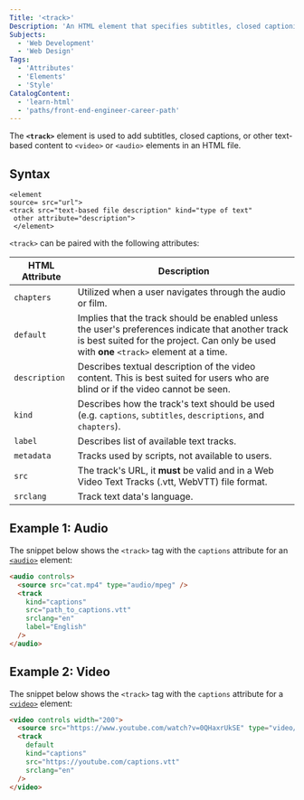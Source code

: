 ```yaml
---
Title: '<track>'
Description: 'An HTML element that specifies subtitles, closed captioning, and other text files for media elements.'
Subjects:
  - 'Web Development'
  - 'Web Design'
Tags:
  - 'Attributes'
  - 'Elements'
  - 'Style'
CatalogContent:
  - 'learn-html'
  - 'paths/front-end-engineer-career-path'
---
```


The **`<track>`** element is used to add subtitles, closed captions, or other text-based content to `<video>` or `<audio>` elements in an HTML file.

## Syntax

```pseudo
<element
source= src="url">
<track src="text-based file description" kind="type of text"
 other attribute="description">
 </element>
```

`<track>` can be paired with the following attributes:

| HTML Attribute | Description                                                                                                                                                                                   |
| -------------- | --------------------------------------------------------------------------------------------------------------------------------------------------------------------------------------------- |
| `chapters`     | Utilized when a user navigates through the audio or film.                                                                                                                                     |
| `default`      | Implies that the track should be enabled unless the user's preferences indicate that another track is best suited for the project. Can only be used with **one** `<track>` element at a time. |
| `description`  | Describes textual description of the video content. This is best suited for users who are blind or if the video cannot be seen.                                                               |
| `kind`         | Describes how the track's text should be used (e.g. `captions`, `subtitles`, `descriptions`, and `chapters`).                                                                                 |
| `label`        | Describes list of available text tracks.                                                                                                                                                      |
| `metadata`     | Tracks used by scripts, not available to users.                                                                                                                                               |
| `src`          | The track's URL, it **must** be valid and in a Web Video Text Tracks (.vtt, WebVTT) file format.                                                                                              |
| `srclang`      | Track text data's language.                                                                                                                                                                   |

## Example 1: Audio

The snippet below shows the `<track>` tag with the `captions` attribute for an [`<audio>`](https://www.codecademy.com/resources/docs/html/elements/audio) element:

```html
<audio controls>
  <source src="cat.mp4" type="audio/mpeg" />
  <track
    kind="captions"
    src="path_to_captions.vtt"
    srclang="en"
    label="English"
  />
</audio>
```

## Example 2: Video

The snippet below shows the `<track>` tag with the `captions` attribute for a [`<video>`](https://www.codecademy.com/resources/docs/html/elements/video) element:

```html
<video controls width="200">
  <source src="https://www.youtube.com/watch?v=0QHaxrUkSE" type="video/mp4" />
  <track
    default
    kind="captions"
    src="https://youtube.com/captions.vtt"
    srclang="en"
  />
</video>
```
